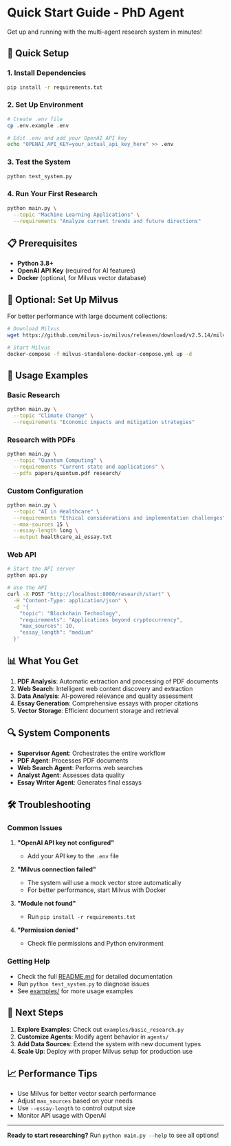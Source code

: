 # Quick Start Guide - PhD Agent

Get up and running with the multi-agent research system in minutes!

## 🚀 Quick Setup

### 1. Install Dependencies
```bash
pip install -r requirements.txt
```

### 2. Set Up Environment
```bash
# Create .env file
cp .env.example .env

# Edit .env and add your OpenAI API key
echo "OPENAI_API_KEY=your_actual_api_key_here" >> .env
```

### 3. Test the System
```bash
python test_system.py
```

### 4. Run Your First Research
```bash
python main.py \
  --topic "Machine Learning Applications" \
  --requirements "Analyze current trends and future directions"
```

## 📋 Prerequisites

- **Python 3.8+**
- **OpenAI API Key** (required for AI features)
- **Docker** (optional, for Milvus vector database)

## 🔧 Optional: Set Up Milvus

For better performance with large document collections:

```bash
# Download Milvus
wget https://github.com/milvus-io/milvus/releases/download/v2.5.14/milvus-standalone-docker-compose.yml

# Start Milvus
docker-compose -f milvus-standalone-docker-compose.yml up -d
```

## 🎯 Usage Examples

### Basic Research
```bash
python main.py \
  --topic "Climate Change" \
  --requirements "Economic impacts and mitigation strategies"
```

### Research with PDFs
```bash
python main.py \
  --topic "Quantum Computing" \
  --requirements "Current state and applications" \
  --pdfs papers/quantum.pdf research/
```

### Custom Configuration
```bash
python main.py \
  --topic "AI in Healthcare" \
  --requirements "Ethical considerations and implementation challenges" \
  --max-sources 15 \
  --essay-length long \
  --output healthcare_ai_essay.txt
```

### Web API
```bash
# Start the API server
python api.py

# Use the API
curl -X POST "http://localhost:8000/research/start" \
  -H "Content-Type: application/json" \
  -d '{
    "topic": "Blockchain Technology",
    "requirements": "Applications beyond cryptocurrency",
    "max_sources": 10,
    "essay_length": "medium"
  }'
```

## 📊 What You Get

1. **PDF Analysis**: Automatic extraction and processing of PDF documents
2. **Web Search**: Intelligent web content discovery and extraction
3. **Data Analysis**: AI-powered relevance and quality assessment
4. **Essay Generation**: Comprehensive essays with proper citations
5. **Vector Storage**: Efficient document storage and retrieval

## 🔍 System Components

- **Supervisor Agent**: Orchestrates the entire workflow
- **PDF Agent**: Processes PDF documents
- **Web Search Agent**: Performs web searches
- **Analyst Agent**: Assesses data quality
- **Essay Writer Agent**: Generates final essays

## 🛠️ Troubleshooting

### Common Issues

1. **"OpenAI API key not configured"**
   - Add your API key to the `.env` file

2. **"Milvus connection failed"**
   - The system will use a mock vector store automatically
   - For better performance, start Milvus with Docker

3. **"Module not found"**
   - Run `pip install -r requirements.txt`

4. **"Permission denied"**
   - Check file permissions and Python environment

### Getting Help

- Check the full [README.md](README.md) for detailed documentation
- Run `python test_system.py` to diagnose issues
- See [examples/](examples/) for more usage examples

## 🎉 Next Steps

1. **Explore Examples**: Check out `examples/basic_research.py`
2. **Customize Agents**: Modify agent behavior in `agents/`
3. **Add Data Sources**: Extend the system with new document types
4. **Scale Up**: Deploy with proper Milvus setup for production use

## 📈 Performance Tips

- Use Milvus for better vector search performance
- Adjust `max_sources` based on your needs
- Use `--essay-length` to control output size
- Monitor API usage with OpenAI

---

**Ready to start researching?** Run `python main.py --help` to see all options! 